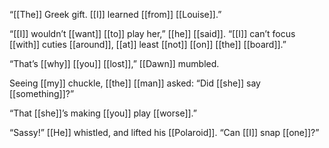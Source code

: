 “[[The]] Greek gift. [[I]] learned [[from]] [[Louise]].”

“[[I]] wouldn’t [[want]] [[to]] play her,” [[he]] [[said]]. “[[I]] can’t focus [[with]] cuties [[around]], [[at]] least [[not]] [[on]] [[the]] [[board]].”

“That’s [[why]] [[you]] [[lost]],” [[Dawn]] mumbled.

Seeing [[my]] chuckle, [[the]] [[man]] asked: “Did [[she]] say [[something]]?”

“That [[she]]’s making [[you]] play [[worse]].”

“Sassy!” [[He]] whistled, and lifted his [[Polaroid]]. “Can [[I]] snap [[one]]?”
